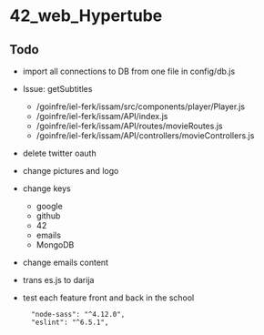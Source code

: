 <!-- @format -->

# 42_web_Hypertube

## Todo
- import all connections to DB from one file in config/db.js
- Issue: getSubtitles
  - /goinfre/iel-ferk/issam/src/components/player/Player.js
  - /goinfre/iel-ferk/issam/API/index.js
  - /goinfre/iel-ferk/issam/API/routes/movieRoutes.js
  - /goinfre/iel-ferk/issam/API/controllers/movieControllers.js

- delete twitter oauth
- change pictures and logo
- change keys
  - google
  - github
  - 42
  - emails
  - MongoDB
- change emails content
- trans es.js to darija
- test each feature front and back in the school

        "node-sass": "^4.12.0",
        "eslint": "^6.5.1",
